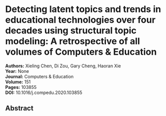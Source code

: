 # Detecting latent topics and trends in educational technologies over four decades using structural topic modeling: A retrospective of all volumes of Computers & Education

**Authors:** Xieling Chen, Di Zou, Gary Cheng, Haoran Xie  
**Year:** None  
**Journal:** Computers & Education  
**Volume:** 151  
**Pages:** 103855  
**DOI:** 10.1016/j.compedu.2020.103855  

## Abstract


